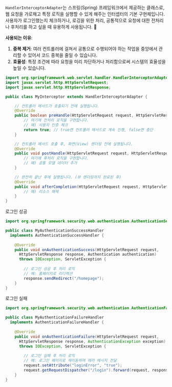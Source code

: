 
`HandlerInterceptorAdapter`는 스프링(Spring) 프레임워크에서 제공하는 클래스로, 웹 요청을 가로채고 특정 로직을 실행할 수 있게 해주는 인터셉터의 기본 구현체입니다. 사용자가 로그인했는지 체크하거나, 로깅을 위한 처리, 공통적으로 요청에 대한 전처리나 후처리를 하고 싶을 때 유용하게 사용됩니다. 🌟

**사용되는 이유**:

1. **중복 제거**: 여러 컨트롤러에 걸쳐서 공통으로 수행되어야 하는 작업을 중앙에서 관리할 수 있어서 코드 중복을 줄일 수 있습니다.
2. **효율성**: 특정 조건에 따라 요청을 미리 차단하거나 처리함으로써 시스템의 효율성을 높일 수 있습니다.




```java
import org.springframework.web.servlet.handler.HandlerInterceptorAdapter;
import javax.servlet.http.HttpServletRequest;
import javax.servlet.http.HttpServletResponse;

public class MyInterceptor extends HandlerInterceptorAdapter {

    // 컨트롤러 메서드가 호출되기 전에 실행됩니다.
    @Override
    public boolean preHandle(HttpServletRequest request, HttpServletResponse response, Object handler) {
        // 여기에 전처리 로직을 구현합니다.
        // 예) 사용자 인증 체크
        return true; // true면 컨트롤러 메서드로 계속 진행, false면 중단
    }

    // 컨트롤러 메서드 호출 후, 화면(View) 렌더링 전에 실행됩니다.
    @Override
    public void postHandle(HttpServletRequest request, HttpServletResponse response, Object handler, ModelAndView modelAndView) {
        // 여기에 후처리 로직을 구현합니다.
        // 예) 공통 모델 데이터 추가
    }

    // 완전히 끝난 후에 실행됩니다. (뷰 렌더링까지 완료된 후)
    @Override
    public void afterCompletion(HttpServletRequest request, HttpServletResponse response, Object handler, Exception ex) {
        // 예) 리소스 해제
    }
}


```

로그인 성공

```java
import org.springframework.security.web.authentication.AuthenticationSuccessHandler;

public class MyAuthenticationSuccessHandler 
  implements AuthenticationSuccessHandler {
    
    @Override
    public void onAuthenticationSuccess(HttpServletRequest request, 
      HttpServletResponse response, Authentication authentication) 
      throws IOException, ServletException {
        
        // 로그인 성공 후 처리 로직
        // 예: 홈페이지로 리디렉션
        response.sendRedirect("/homepage");
    }
}

```

로그인 실패

```java
import org.springframework.security.web.authentication.AuthenticationFailureHandler;

public class MyAuthenticationFailureHandler 
  implements AuthenticationFailureHandler {
    
    @Override
    public void onAuthenticationFailure(HttpServletRequest request, 
      HttpServletResponse response, AuthenticationException exception) 
      throws IOException, ServletException {
        
        // 로그인 실패 후 처리 로직
        // 예: 로그인 페이지로 재이동하며 에러 메시지 전달
        request.setAttribute("loginError", "true");
        request.getRequestDispatcher("/login").forward(request, response);
    }
}

```